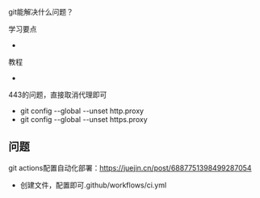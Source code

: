 git能解决什么问题？

学习要点

- 

教程

- 

443的问题，直接取消代理即可

-  git config --global --unset http.proxy 
-  git config --global --unset https.proxy 



## 问题

git actions配置自动化部署：https://juejin.cn/post/6887751398499287054

- 创建文件，配置即可.github/workflows/ci.yml

